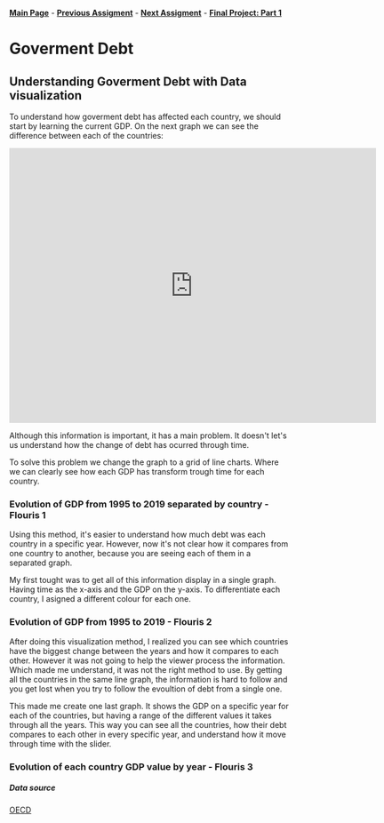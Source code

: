 [**Main Page**](https://sandrac1996.github.io/Cota_Portfolio/) - [**Previous Assigment**](https://sandrac1996.github.io/Cota_Portfolio/KingCounty.html) - [**Next Assigment**](https://sandrac1996.github.io/Cota_Portfolio/AAGG.html) - [**Final Project: Part 1**](https://sandrac1996.github.io/Cota_Portfolio/FP1.html)

# **Goverment Debt**

## Understanding Goverment Debt with Data visualization

To understand how goverment debt has affected each country, we should start by learning the current GDP. On the next graph we can see the difference between each of the countries:

<iframe src="https://data.oecd.org/chart/6gMq" width="660" height="495" style="border: 0" mozallowfullscreen="true" webkitallowfullscreen="true" allowfullscreen="true"><a href="https://data.oecd.org/chart/6gMq" target="_blank">OECD Chart: General government debt, Total, % of GDP, Annual, 2019</a></iframe>


Although this information is important, it has a main problem. It doesn't let's us understand how the change of debt has ocurred through time.

To solve this problem we change the graph to a grid of line charts. Where we can clearly see how each GDP has transform trough time for each country. 

### Evolution of GDP from 1995 to 2019 separated by country - Flouris 1

<div class="flourish-embed flourish-chart" data-src="visualisation/5290759"><script src="https://public.flourish.studio/resources/embed.js"></script></div>

Using this method, it's easier to understand how much debt was each country in a specific year. However, now it's not clear how it compares from one country to another, because you are seeing each of them in a separated graph. 

My first tought was to get all of this information display in a single graph. Having time as the x-axis and the GDP on the y-axis. To differentiate each country, I asigned a different colour for each one. 

### Evolution of GDP from 1995 to 2019 - Flouris 2

<div class="flourish-embed flourish-scatter" data-src="visualisation/5291037"><script src="https://public.flourish.studio/resources/embed.js"></script></div>

After doing this visualization method, I realized you can see which countries have the biggest change between the years and how it compares to each other. However it was not going to help the viewer process the information. Which made me understand, it was not the right method to use. By getting all the countries in the same line graph, the information is hard to follow and you get lost when you try to follow the evoultion of debt from a single one. 

This made me create one last graph. It shows the GDP on a specific year for each of the countries, but having a range of the different values it takes through all the years. This way you can see all the countries, how their debt compares to each other in every specific year, and understand how it move through time with the slider.

### Evolution of each country GDP value by year - Flouris 3

<div class="flourish-embed flourish-scatter" data-src="visualisation/5291172"><script src="https://public.flourish.studio/resources/embed.js"></script></div>

##### Data source
[OECD](https://data.oecd.org/gga/general-government-debt.html)
